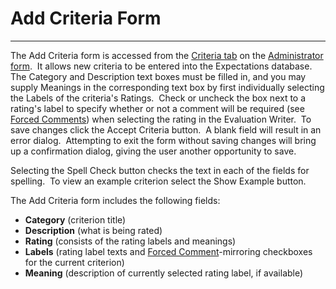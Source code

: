 #     Add Criteria Form 
-----

The Add Criteria form is accessed from the [Criteria tab](<7g8g.md>) on the [Administrator form](<7df4.md>).&nbsp; It allows new criteria to be entered into the Expectations database.&nbsp; The Category and Description text boxes must be filled in, and you may supply Meanings in the corresponding text box by first individually selecting the Labels of the criteria's Ratings.&nbsp; Check or uncheck the box next to a rating's label to specify whether or not a comment will be required (see [Forced Comments](<7crq.md>)) when selecting the rating in the Evaluation Writer.&nbsp; To save changes click the Accept Criteria button.&nbsp; A blank field will result in an error dialog.&nbsp; Attempting to exit the form without saving changes will bring up a confirmation dialog, giving the user another opportunity to save.

Selecting the Spell Check button checks the text in each of the fields for 
spelling.&nbsp; To view an example criterion select the Show Example button.

The Add Criteria form includes the following fields:

- **Category** (criterion title)
- **Description** (what is being rated)
- **Rating** (consists of the rating labels and meanings)
- **Labels** (rating label texts and [Forced Comment](<7crq.md>)-mirroring checkboxes for the current criterion)
- **Meaning** (description of currently selected rating label, if available)